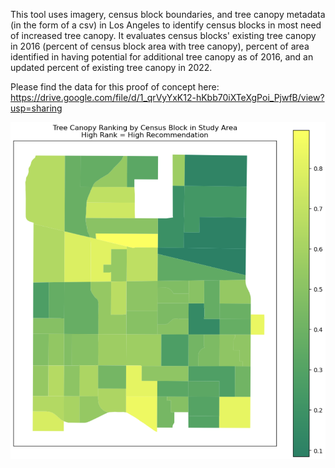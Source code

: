 This tool uses imagery, census block boundaries, and tree canopy metadata (in the form of a csv) in Los Angeles to identify census blocks in most need of increased tree canopy. It evaluates census blocks' existing tree canopy in 2016 (percent of census block area with tree canopy), percent of area identified in having potential for additional tree canopy as of 2016, and an updated percent of existing tree canopy in 2022.

Please find the data for this proof of concept here: https://drive.google.com/file/d/1_qrVyYxK12-hKbb70iXTeXgPoi_PjwfB/view?usp=sharing


![alt text][chart]

[chart]: https://github.com/mayakobrien/Geog6293Final/blob/main/Chart%20Output%20Example
